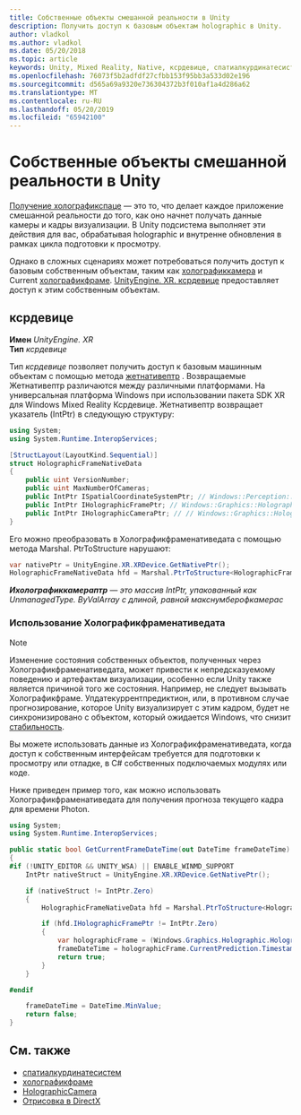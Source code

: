 ```yaml
---
title: Собственные объекты смешанной реальности в Unity
description: Получить доступ к базовым объектам holographic в Unity.
author: vladkol
ms.author: vladkol
ms.date: 05/20/2018
ms.topic: article
keywords: Unity, Mixed Reality, Native, ксрдевице, спатиалкурдинатесистем, холографикфраме, холографиккамера, испатиалкурдинатесистем, iholographicframe, iholographiccamera, getnativeptr
ms.openlocfilehash: 76073f5b2adfdf27cfbb153f95bb3a533d02e196
ms.sourcegitcommit: d565a69a9320e736304372b3f010af1a4d286a62
ms.translationtype: MT
ms.contentlocale: ru-RU
ms.lasthandoff: 05/20/2019
ms.locfileid: "65942100"
---
```

# <a name="mixed-reality-native-objects-in-unity"></a>Собственные объекты смешанной реальности в Unity

[Получение холографикспаце](getting-a-holographicspace.md) — это то, что делает каждое приложение смешанной реальности до того, как оно начнет получать данные камеры и кадры визуализации. В Unity подсистема выполняет эти действия для вас, обрабатывая holographic и внутренне обновления в рамках цикла подготовки к просмотру.

Однако в сложных сценариях может потребоваться получить доступ к базовым собственным объектам, таким как <a href="https://docs.microsoft.com/uwp/api/windows.graphics.holographic.holographiccamera" target="_blank">холографиккамера</a> и Current <a href="https://docs.microsoft.com/uwp/api/windows.graphics.holographic.holographicframe" target="_blank">холографикфраме</a>. <a href="https://docs.unity3d.com/ScriptReference/XR.XRDevice.html" target="_blank">UnityEngine. XR. ксрдевице</a> предоставляет доступ к этим собственным объектам.

## <a name="xrdevice"></a>ксрдевице 

**Имен** *UnityEngine. XR*<br>
**Тип** *ксрдевице*

Тип *ксрдевице* позволяет получить доступ к базовым машинным объектам с помощью метода <a href="https://docs.unity3d.com/ScriptReference/XR.XRDevice.GetNativePtr.html" target="_blank">жетнативептр</a> . Возвращаемые Жетнативептр различаются между различными платформами. На универсальная платформа Windows при использовании пакета SDK XR для Windows Mixed Reality Ксрдевице. Жетнативептр возвращает указатель (IntPtr) в следующую структуру: 

```cs
using System;
using System.Runtime.InteropServices;

[StructLayout(LayoutKind.Sequential)]
struct HolographicFrameNativeData
{
    public uint VersionNumber;
    public uint MaxNumberOfCameras;
    public IntPtr ISpatialCoordinateSystemPtr; // Windows::Perception::Spatial::ISpatialCoordinateSystem
    public IntPtr IHolographicFramePtr; // Windows::Graphics::Holographic::IHolographicFrame 
    public IntPtr IHolographicCameraPtr; // // Windows::Graphics::Holographic::IHolographicCamera
}
```
Его можно преобразовать в Холографикфраменативедата с помощью метода Marshal. PtrToStructure нарушают:
```cs
var nativePtr = UnityEngine.XR.XRDevice.GetNativePtr();
HolographicFrameNativeData hfd = Marshal.PtrToStructure<HolographicFrameNativeData>(nativePtr);
```
***Ихолографиккамераптр** — это массив IntPtr, упакованный как UnmanagedType. ByValArray с длиной, равной макснумберофкамерас* 


### <a name="using-holographicframenativedata"></a>Использование Холографикфраменативедата

> [!NOTE]
> Изменение состояния собственных объектов, полученных через Холографикфраменативедата, может привести к непредсказуемому поведению и артефактам визуализации, особенно если Unity также является причиной того же состояния.  Например, не следует вызывать Холографикфраме. Упдатекуррентпредиктион, или, в противном случае прогнозирование, которое Unity визуализирует с этим кадром, будет не синхронизировано с объектом, который ожидается Windows, что снизит [стабильность](hologram-stability.md).

Вы можете использовать данные из Холографикфраменативедата, когда доступ к собственным интерфейсам требуется для подготовки к просмотру или отладке, в C# собственных подключаемых модулях или коде. 

Ниже приведен пример того, как можно использовать Холографикфраменативедата для получения прогноза текущего кадра для времени Photon. 
```cs
using System;
using System.Runtime.InteropServices;

public static bool GetCurrentFrameDateTime(out DateTime frameDateTime)
{
#if (!UNITY_EDITOR && UNITY_WSA) || ENABLE_WINMD_SUPPORT
    IntPtr nativeStruct = UnityEngine.XR.XRDevice.GetNativePtr();

    if (nativeStruct != IntPtr.Zero)
    {
        HolographicFrameNativeData hfd = Marshal.PtrToStructure<HolographicFrameNativeData>(nativeStruct);

        if (hfd.IHolographicFramePtr != IntPtr.Zero)
        {
            var holographicFrame = (Windows.Graphics.Holographic.HolographicFrame)Marshal.GetObjectForIUnknown(hfd.IHolographicFramePtr);
            frameDateTime = holographicFrame.CurrentPrediction.Timestamp.TargetTime.DateTime;
            return true;
        }
    }

#endif

    frameDateTime = DateTime.MinValue;
    return false;
}

```

## <a name="see-also"></a>См. также
* <a href="https://docs.microsoft.com/uwp/api/windows.perception.spatial.spatialcoordinatesystem" target="_blank">спатиалкурдинатесистем</a>
* <a href="https://docs.microsoft.com/uwp/api/windows.graphics.holographic.holographicframe" target="_blank">холографикфраме</a>
* <a href="https://docs.microsoft.com/uwp/api/windows.graphics.holographic.holographiccamera" target="_blank">HolographicCamera</a>
* [Отрисовка в DirectX](rendering-in-directx.md)
